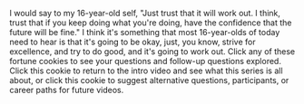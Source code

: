 
I would say to my 16-year-old self,
&quot;Just trust that it will work out.
I think, trust that if you keep doing what you&#39;re doing,
have the confidence that the future will be fine.&quot;
I think it&#39;s something
that most 16-year-olds of today need to hear
is that it&#39;s going to be okay,
just, you know, strive for excellence,
and try to do good,
and it&#39;s going to work out.
Click any of these fortune cookies
to see your questions and follow-up questions explored.
Click this cookie to return to the intro video
and see what this series is all about,
or click this cookie to suggest
alternative questions,
participants,
or career paths
for future videos.
